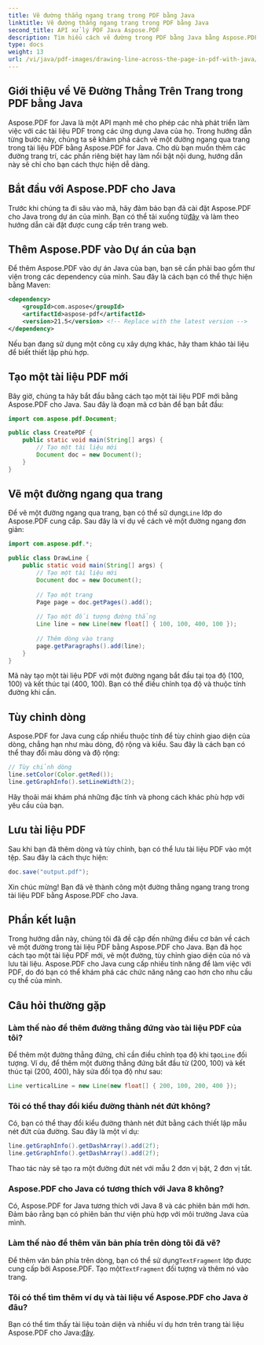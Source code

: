 ```yaml
---
title: Vẽ đường thẳng ngang trang trong PDF bằng Java
linktitle: Vẽ đường thẳng ngang trang trong PDF bằng Java
second_title: API xử lý PDF Java Aspose.PDF
description: Tìm hiểu cách vẽ đường trong PDF bằng Java bằng Aspose.PDF cho Java. Hướng dẫn từng bước có mã nguồn để vẽ đường PDF.
type: docs
weight: 13
url: /vi/java/pdf-images/drawing-line-across-the-page-in-pdf-with-java/
---
```


## Giới thiệu về Vẽ Đường Thẳng Trên Trang trong PDF bằng Java

Aspose.PDF for Java là một API mạnh mẽ cho phép các nhà phát triển làm việc với các tài liệu PDF trong các ứng dụng Java của họ. Trong hướng dẫn từng bước này, chúng ta sẽ khám phá cách vẽ một đường ngang qua trang trong tài liệu PDF bằng Aspose.PDF for Java. Cho dù bạn muốn thêm các đường trang trí, các phần riêng biệt hay làm nổi bật nội dung, hướng dẫn này sẽ chỉ cho bạn cách thực hiện dễ dàng.

## Bắt đầu với Aspose.PDF cho Java

Trước khi chúng ta đi sâu vào mã, hãy đảm bảo bạn đã cài đặt Aspose.PDF cho Java trong dự án của mình. Bạn có thể tải xuống từ[đây](https://releases.aspose.com/pdf/java/) và làm theo hướng dẫn cài đặt được cung cấp trên trang web.

## Thêm Aspose.PDF vào Dự án của bạn

Để thêm Aspose.PDF vào dự án Java của bạn, bạn sẽ cần phải bao gồm thư viện trong các dependency của mình. Sau đây là cách bạn có thể thực hiện bằng Maven:

```xml
<dependency>
    <groupId>com.aspose</groupId>
    <artifactId>aspose-pdf</artifactId>
    <version>21.5</version> <!-- Replace with the latest version -->
</dependency>
```

Nếu bạn đang sử dụng một công cụ xây dựng khác, hãy tham khảo tài liệu để biết thiết lập phù hợp.

## Tạo một tài liệu PDF mới

Bây giờ, chúng ta hãy bắt đầu bằng cách tạo một tài liệu PDF mới bằng Aspose.PDF cho Java. Sau đây là đoạn mã cơ bản để bạn bắt đầu:

```java
import com.aspose.pdf.Document;

public class CreatePDF {
    public static void main(String[] args) {
        // Tạo một tài liệu mới
        Document doc = new Document();
    }
}
```

## Vẽ một đường ngang qua trang

 Để vẽ một đường ngang qua trang, bạn có thể sử dụng`Line` lớp do Aspose.PDF cung cấp. Sau đây là ví dụ về cách vẽ một đường ngang đơn giản:

```java
import com.aspose.pdf.*;

public class DrawLine {
    public static void main(String[] args) {
        // Tạo một tài liệu mới
        Document doc = new Document();
        
        // Tạo một trang
        Page page = doc.getPages().add();
        
        // Tạo một đối tượng đường thẳng
        Line line = new Line(new float[] { 100, 100, 400, 100 });
        
        // Thêm dòng vào trang
        page.getParagraphs().add(line);
    }
}
```

Mã này tạo một tài liệu PDF với một đường ngang bắt đầu tại tọa độ (100, 100) và kết thúc tại (400, 100). Bạn có thể điều chỉnh tọa độ và thuộc tính đường khi cần.

## Tùy chỉnh dòng

Aspose.PDF for Java cung cấp nhiều thuộc tính để tùy chỉnh giao diện của dòng, chẳng hạn như màu dòng, độ rộng và kiểu. Sau đây là cách bạn có thể thay đổi màu dòng và độ rộng:

```java
// Tùy chỉnh dòng
line.setColor(Color.getRed());
line.getGraphInfo().setLineWidth(2);
```

Hãy thoải mái khám phá những đặc tính và phong cách khác phù hợp với yêu cầu của bạn.

## Lưu tài liệu PDF

Sau khi bạn đã thêm dòng và tùy chỉnh, bạn có thể lưu tài liệu PDF vào một tệp. Sau đây là cách thực hiện:

```java
doc.save("output.pdf");
```

Xin chúc mừng! Bạn đã vẽ thành công một đường thẳng ngang trang trong tài liệu PDF bằng Aspose.PDF cho Java.

## Phần kết luận

Trong hướng dẫn này, chúng tôi đã đề cập đến những điều cơ bản về cách vẽ một đường trong tài liệu PDF bằng Aspose.PDF cho Java. Bạn đã học cách tạo một tài liệu PDF mới, vẽ một đường, tùy chỉnh giao diện của nó và lưu tài liệu. Aspose.PDF cho Java cung cấp nhiều tính năng để làm việc với PDF, do đó bạn có thể khám phá các chức năng nâng cao hơn cho nhu cầu cụ thể của mình.

## Câu hỏi thường gặp

### Làm thế nào để thêm đường thẳng đứng vào tài liệu PDF của tôi?

Để thêm một đường thẳng đứng, chỉ cần điều chỉnh tọa độ khi tạo`Line` đối tượng. Ví dụ, để thêm một đường thẳng đứng bắt đầu từ (200, 100) và kết thúc tại (200, 400), hãy sửa đổi tọa độ như sau:

```java
Line verticalLine = new Line(new float[] { 200, 100, 200, 400 });
```

### Tôi có thể thay đổi kiểu đường thành nét đứt không?

Có, bạn có thể thay đổi kiểu đường thành nét đứt bằng cách thiết lập mẫu nét đứt của đường. Sau đây là một ví dụ:

```java
line.getGraphInfo().getDashArray().add(2f);
line.getGraphInfo().getDashArray().add(2f);
```

Thao tác này sẽ tạo ra một đường đứt nét với mẫu 2 đơn vị bật, 2 đơn vị tắt.

### Aspose.PDF cho Java có tương thích với Java 8 không?

Có, Aspose.PDF for Java tương thích với Java 8 và các phiên bản mới hơn. Đảm bảo rằng bạn có phiên bản thư viện phù hợp với môi trường Java của mình.

### Làm thế nào để thêm văn bản phía trên dòng tôi đã vẽ?

 Để thêm văn bản phía trên dòng, bạn có thể sử dụng`TextFragment` lớp được cung cấp bởi Aspose.PDF. Tạo một`TextFragment` đối tượng và thêm nó vào trang.

### Tôi có thể tìm thêm ví dụ và tài liệu về Aspose.PDF cho Java ở đâu?

 Bạn có thể tìm thấy tài liệu toàn diện và nhiều ví dụ hơn trên trang tài liệu Aspose.PDF cho Java:[đây](https://reference.aspose.com/pdf/java/).